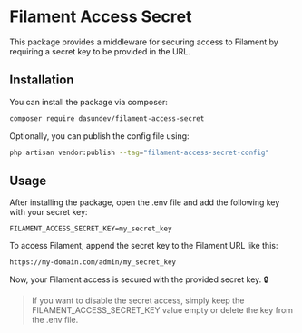 # Filament Access Secret

This package provides a middleware for securing access to Filament by requiring a secret key to be provided in the URL.

## Installation

You can install the package via composer:

 ```bash
 composer require dasundev/filament-access-secret
 ```
Optionally, you can publish the config file using:

```bash
php artisan vendor:publish --tag="filament-access-secret-config"
```
## Usage

After installing the package, open the .env file and add the following key with your secret key:

```dotenv
FILAMENT_ACCESS_SECRET_KEY=my_secret_key
```

To access Filament, append the secret key to the Filament URL like this:

```
https://my-domain.com/admin/my_secret_key
```

Now, your Filament access is secured with the provided secret key. 🔒

> If you want to disable the secret access, simply keep the FILAMENT_ACCESS_SECRET_KEY value empty or delete the key from the .env file.

